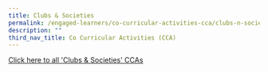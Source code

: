 ```yaml
---
title: Clubs & Societies
permalink: /engaged-learners/co-curricular-activities-cca/clubs-n-societies/
description: ""
third_nav_title: Co Curricular Activities (CCA)
---
```

[Click here to all 'Clubs & Societies' CCAs](https://staging.d3su4wj45hy3j2.amplifyapp.com/engaged-learners/co-curricular-activities-cca/clubs-n-societies/infocomm-technology/)